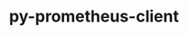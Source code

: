 ---
title: "py-prometheus-client"
layout: cache
categories: [package, develop-2025-03-16]
meta: {"compilers": ["gcc@=11.1.0", "gcc@=11.4.0", "oneapi@=2024.2.1"], "num_specs": 6, "num_specs_by_stack": {"data-vis-sdk": 1, "e4s": 1, "e4s-neoverse-v2": 1, "e4s-oneapi": 3, "root": 6}, "oss": ["ubuntu20.04", "ubuntu22.04"], "platforms": ["linux"], "stacks": ["data-vis-sdk", "e4s", "e4s-neoverse-v2", "e4s-oneapi", "root"], "targets": ["neoverse_v2", "x86_64_v3"], "versions": ["0.17.0"]}
spec_details: [{"compiler": "oneapi@=2024.2.1", "hash": "2e35wrtfqf7vtt2snq76bfcvrmjebu2g", "os": "ubuntu22.04", "platform": "linux", "size": "-", "stacks": ["e4s-oneapi", "root"], "target": "x86_64_v3", "variants": ["build_system=python_pip", "~twisted"], "versions": ["0.17.0"]}, {"compiler": "oneapi@=2024.2.1", "hash": "7uxmpr3sypr2qcchlplaho56ewfh75f3", "os": "ubuntu22.04", "platform": "linux", "size": "-", "stacks": ["e4s-oneapi", "root"], "target": "x86_64_v3", "variants": ["build_system=python_pip", "~twisted"], "versions": ["0.17.0"]}, {"compiler": "gcc@=11.4.0", "hash": "cadk3emirfy4ai2sln5fudq7cw346llz", "os": "ubuntu22.04", "platform": "linux", "size": "-", "stacks": ["e4s-neoverse-v2", "root"], "target": "neoverse_v2", "variants": ["build_system=python_pip", "~twisted"], "versions": ["0.17.0"]}, {"compiler": "oneapi@=2024.2.1", "hash": "pbp5ea36mzdbjskh32wsvmc5kbgpfwk2", "os": "ubuntu22.04", "platform": "linux", "size": "-", "stacks": ["e4s-oneapi", "root"], "target": "x86_64_v3", "variants": ["build_system=python_pip", "~twisted"], "versions": ["0.17.0"]}, {"compiler": "gcc@=11.4.0", "hash": "wwyqunhlf7evti7r62rpmdbt3rxtzp7j", "os": "ubuntu22.04", "platform": "linux", "size": "-", "stacks": ["e4s", "root"], "target": "x86_64_v3", "variants": ["build_system=python_pip", "~twisted"], "versions": ["0.17.0"]}, {"compiler": "gcc@=11.1.0", "hash": "z7cy3tttum2utx4cy2ah3cyrsr2iqhjz", "os": "ubuntu20.04", "platform": "linux", "size": "-", "stacks": ["data-vis-sdk", "root"], "target": "x86_64_v3", "variants": ["build_system=python_pip", "~twisted"], "versions": ["0.17.0"]}]
---